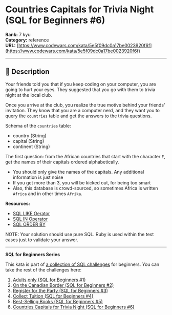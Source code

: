 # Countries Capitals for Trivia Night (SQL for Beginners #6)

**Rank:** 7 kyu  
**Category:** reference  
**URL:** [https://www.codewars.com/kata/5e5f09dc0a17be0023920f6f](https://www.codewars.com/kata/5e5f09dc0a17be0023920f6f)

---

## 📝 Description

Your friends told you that if you keep coding on your computer, you are going to hurt your eyes. They suggested that you go with them to trivia night at the local club.

Once you arrive at the club, you realize the true motive behind your friends' invitation. They know that you are a computer nerd, and they want you to query the `countries` table and get the answers to the trivia questions.

Schema of the `countries` table:
- country (String)
- capital (String)
- continent (String)

The first question: from the African countries that start with the character `E`, get the names of their capitals ordered alphabetically. 
- You should only give the names of the capitals. Any additional information is just noise
- If you get more than 3, you will be kicked out, for being too smart
- Also, this database is crowd-sourced, so sometimes Africa is written `Africa` and in other times `Afrika`.

**Resources:**

- [SQL LIKE Oerator](https://www.w3schools.com/SQL/sql_like.asp)
- [SQL IN Operator](https://www.w3schools.com/SQL/sql_in.asp)
- [SQL ORDER BY](https://www.w3schools.com/SQL/sql_orderby.asp)

NOTE: Your solution should use pure SQL. Ruby is used within the test cases just to validate your answer.

<hr />

**SQL for Beginners Series**

This kata is part of <a href="https://www.codewars.com/collections/sql-for-beginners">a collection of SQL challenges</a> for beginners. You can take the rest of the challenges here: 

1. [Adults only (SQL for Beginners #1)](https://www.codewars.com/kata/590a95eede09f87472000213)
2. [On the Canadian Border (SQL for Beginners #2)](https://www.codewars.com/kata/590ba881fe13cfdcc20001b4)
3. [Register for the Party (SQL for Beginners #3)](https://www.codewars.com/kata/590cc86f7557c0494000007e)
4. [Collect Tuition (SQL for Beginners #4)](https://www.codewars.com/kata/5910b0d378cc2ba91400000b)
5. [Best-Selling Books (SQL for Beginners #5)](https://www.codewars.com/kata/591127cbe8b9fb05bd00004b)
6. [Countries Capitals for Trivia Night (SQL for Beginners #6)](https://www.codewars.com/kata/5e5f09dc0a17be0023920f6f)
